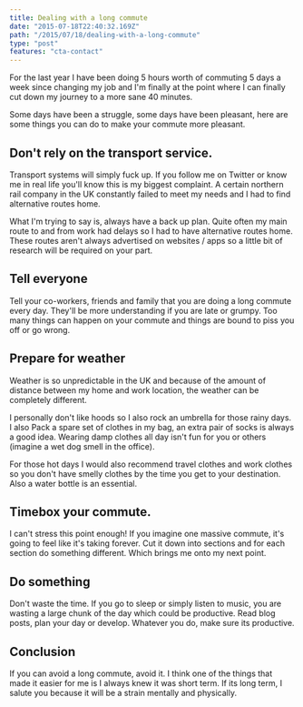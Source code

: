 ```yaml
---
title: Dealing with a long commute
date: "2015-07-18T22:40:32.169Z"
path: "/2015/07/18/dealing-with-a-long-commute"
type: "post"
features: "cta-contact"
---
```


For the last year I have been doing 5 hours worth of commuting 5 days a week since changing my job and I'm finally at the point where I can finally cut down my journey to a more sane 40 minutes.

Some days have been a struggle, some days have been pleasant, here are some things you can do to make your commute more pleasant.

## Don't rely on the transport service.

Transport systems will simply fuck up. If you follow me on Twitter or know me in real life you'll know this is my biggest complaint. A certain northern rail company in the UK constantly failed to meet my needs and I had to find alternative routes home.

What I'm trying to say is, always have a back up plan. Quite often my main route to and from work had delays so I had to have alternative routes home. These routes aren't always advertised on websites / apps so a little bit of research will be required on your part.

## Tell everyone

Tell your co-workers, friends and family that you are doing a long commute every day. They'll be more understanding if you are late or grumpy. Too many things can happen on your commute and things are bound to piss you off or go wrong.

## Prepare for weather

Weather is so unpredictable in the UK and because of the amount of distance between my home and work location, the weather can be completely different.

I personally don't like hoods so I also rock an umbrella for those rainy days. I also Pack a spare set of clothes in my bag, an extra pair of socks is always a good idea. Wearing damp clothes all day isn't fun for you or others (imagine a wet dog smell in the office).

For those hot days I would also recommend travel clothes and work clothes so you don't have smelly clothes by the time you get to your destination. Also a water bottle is an essential.

## Timebox your commute.

I can't stress this point enough! If you imagine one massive commute, it's going to feel like it's taking forever. Cut it down into sections and for each section do something different. Which brings me onto my next point.

## Do something

Don't waste the time. If you go to sleep or simply listen to music, you are wasting a large chunk of the day which could be productive. Read blog posts, plan your day or develop. Whatever you do, make sure its productive.

## Conclusion

If you can avoid a long commute, avoid it. I think one of the things that made it easier for me is I always knew it was short term. If its long term, I salute you because it will be a strain mentally and physically.
